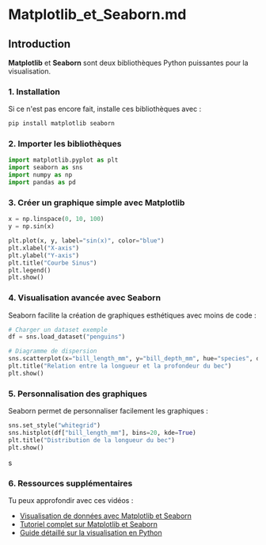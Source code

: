 # Matplotlib_et_Seaborn.md

## Introduction

**Matplotlib** et **Seaborn** sont deux bibliothèques Python puissantes pour la visualisation.

### 1. **Installation**
Si ce n'est pas encore fait, installe ces bibliothèques avec :
```python
pip install matplotlib seaborn
```

### 2. **Importer les bibliothèques**
```python
import matplotlib.pyplot as plt
import seaborn as sns
import numpy as np
import pandas as pd
```

### 3. **Créer un graphique simple avec Matplotlib**
```python
x = np.linspace(0, 10, 100)
y = np.sin(x)

plt.plot(x, y, label="sin(x)", color="blue")
plt.xlabel("X-axis")
plt.ylabel("Y-axis")
plt.title("Courbe Sinus")
plt.legend()
plt.show()
```

### 4. **Visualisation avancée avec Seaborn**
Seaborn facilite la création de graphiques esthétiques avec moins de code :
```python
# Charger un dataset exemple
df = sns.load_dataset("penguins")

# Diagramme de dispersion
sns.scatterplot(x="bill_length_mm", y="bill_depth_mm", hue="species", data=df)
plt.title("Relation entre la longueur et la profondeur du bec")
plt.show()
```

### 5. **Personnalisation des graphiques**
Seaborn permet de personnaliser facilement les graphiques :
```python
sns.set_style("whitegrid")
sns.histplot(df["bill_length_mm"], bins=20, kde=True)
plt.title("Distribution de la longueur du bec")
plt.show()
```
s
### 6. **Ressources supplémentaires**
Tu peux approfondir avec ces vidéos :
- [Visualisation de données avec Matplotlib et Seaborn](https://www.youtube.com/watch?v=J3cO3VyQXlc)
- [Tutoriel complet sur Matplotlib et Seaborn](https://www.youtube.com/watch?v=a9YzJL5p4ic)
- [Guide détaillé sur la visualisation en Python](https://www.datacamp.com/fr/tutorial/seaborn-python-tutorial)

